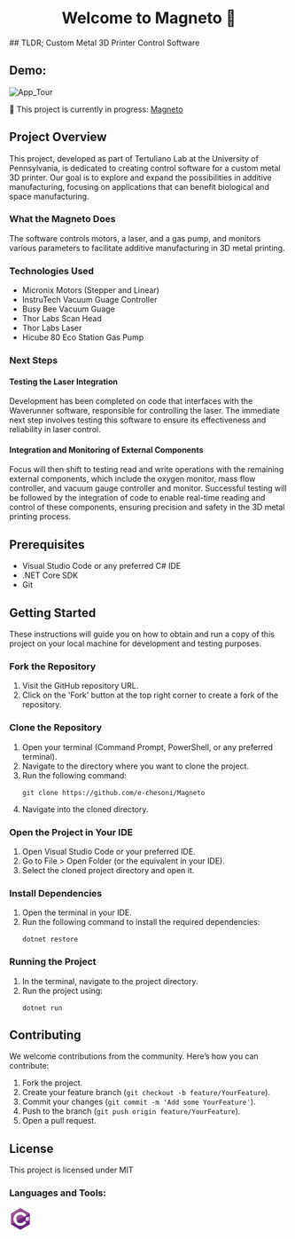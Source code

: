 <h1 align="center">Welcome to Magneto 🧲 </h1>
## TLDR;
Custom Metal 3D Printer Control Software

<h2 align="left">Demo:</h2>

![App_Tour](https://github.com/e-chesoni/Magneto/assets/57457528/e9cbd48a-1dcc-4c30-8323-057cb9715aee)

🔭 This project is currently in progress: [Magneto](https://github.com/e-chesoni/Magneto)

## Project Overview
This project, developed as part of Tertuliano Lab at the University of Pennsylvania, is dedicated to creating control software for a custom metal 3D printer. Our goal is to explore and expand the possibilities in additive manufacturing, focusing on applications that can benefit biological and space manufacturing.

### What the Magneto Does
The software controls motors, a laser, and a gas pump, and monitors various parameters to facilitate additive manufacturing in 3D metal printing.

### Technologies Used
- Micronix Motors (Stepper and Linear)
- InstruTech Vacuum Guage Controller
- Busy Bee Vacuum Guage
- Thor Labs Scan Head
- Thor Labs Laser
- Hicube 80 Eco Station Gas Pump

### Next Steps
#### Testing the Laser Integration
Development has been completed on code that interfaces with the Waverunner software, responsible for controlling the laser. The immediate next step involves testing this software to ensure its effectiveness and reliability in laser control.

#### Integration and Monitoring of External Components
Focus will then shift to testing read and write operations with the remaining external components, which include the oxygen monitor, mass flow controller, and vacuum gauge controller and monitor.
Successful testing will be followed by the integration of code to enable real-time reading and control of these components, ensuring precision and safety in the 3D metal printing process.

## Prerequisites
- Visual Studio Code or any preferred C# IDE
- .NET Core SDK
- Git

## Getting Started
These instructions will guide you on how to obtain and run a copy of this project on your local machine for development and testing purposes.

### Fork the Repository
1. Visit the GitHub repository URL.
2. Click on the 'Fork' button at the top right corner to create a fork of the repository.

### Clone the Repository
1. Open your terminal (Command Prompt, PowerShell, or any preferred terminal).
2. Navigate to the directory where you want to clone the project.
3. Run the following command:
   ```
   git clone https://github.com/e-chesoni/Magneto
   ```
4. Navigate into the cloned directory.

### Open the Project in Your IDE
1. Open Visual Studio Code or your preferred IDE.
2. Go to File > Open Folder (or the equivalent in your IDE).
3. Select the cloned project directory and open it.

### Install Dependencies
1. Open the terminal in your IDE.
2. Run the following command to install the required dependencies:
   ```
   dotnet restore
   ```

### Running the Project
1. In the terminal, navigate to the project directory.
2. Run the project using:
   ```
   dotnet run
   ```

## Contributing
We welcome contributions from the community. Here’s how you can contribute:

1. Fork the project.
2. Create your feature branch (`git checkout -b feature/YourFeature`).
3. Commit your changes (`git commit -m 'Add some YourFeature'`).
4. Push to the branch (`git push origin feature/YourFeature`).
5. Open a pull request.

## License
This project is licensed under MIT

<h3 align="left">Languages and Tools:</h3>
<p align="left"> <a href="https://www.w3schools.com/cs/" target="_blank" rel="noreferrer"> <img src="https://raw.githubusercontent.com/devicons/devicon/master/icons/csharp/csharp-original.svg" alt="csharp" width="40" height="40"/> </a> </p>
